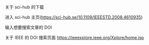 关于 sci-hub 的下载

进入 sci-hub 主页(https://sci-hub.se/10.1109/IEEESTD.2008.4610935)

输入想要搜索文章的 DOI



关于 IEEE 的 DOI 搜索页面 https://ieeexplore.ieee.org/Xplore/home.jsp

